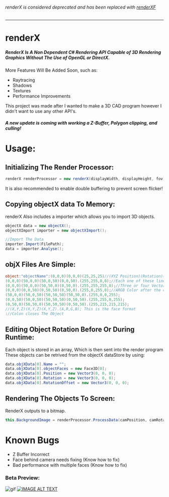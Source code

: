 ###### renderX is considered deprecated and has been replaced with [renderXF](https://github.com/theproadam/renderXF)
___

# renderX
##### RenderX Is A Non Dependent C# Rendering API Capable of 3D Rendering Graphics Without The Use of OpenGL or DirectX.

More Features Will Be Added Soon, such as: 
  - Raytracing
  - Shadows
  - Textures
  - Performance Improvements

This project was made after I wanted to make a 3D CAD program however I didn't want to use any other API's.

##### A new update is coming with working a Z-Buffer, Polygon clipping, and culling!


# Usage:

## Initializing The Render Processor:
```c#
renderX renderProcessor = new renderX(displayWidth, displayHeight, fov); 
```
  It is also recommended to enable double buffering to prevent screen flicker!
## Copying objectX data To Memory:
renderX Also includes a importer which allows you to import 3D objects.
```c#
objectX data = new objectX();
objectXImport importer = new objectXImport();

//Import The Data
importer.Import(FilePath);
data = importer.Analyse();
```
## objX Files Are Simple:
```c#
object:"objectName":(0,0,0)(0,0,0)(25,25,25)//(XYZ Position)(Rotation)(RotationPoint)
(0,0,0)(50,0,0)(50,0,50)(0,0,50).(255,255,0,0);//Each one of these lines represents a face
(0,0,0)(50,0,0)(50,50,0)(0,50,0).(255,255,255,0);//Three or four Vector3 Allowed
(0,0,0)(0,0,50)(0,50,50)(0,50,0).(255,0,255,0);//ARGB Color after the dot
(50,0,0)(50,0,50)(50,50,50)(50,50,0).(255,0,0,255);
(0,0,50)(50,0,50)(50,50,50)(0,50,50).(255,255,0,255);
(0,50,0)(50,50,0)(50,50,50)(0,50,50).(255,215,215,215);
//(X,Y,Z)(X,Y,Z)(X,Y,Z).(A,R,G,B); This is the face format
://Colon closes The Object
```
## Editing Object Rotation Before Or During Runtime:
Each object is stored in an array, Which is then sent into the render program
These objects can be retrived from the objectX dataStore by using:
```c#
data.objXData[0].Name = "";
data.objXData[0].objectFaces = new Face3D[0];
data.objXData[0].Position = new Vector3(0, 0, 0);
data.objXData[0].Rotation = new Vector3(0, 0, 0);
data.objXData[0].RotationOffset = new Vector3(0, 0, 0);
```
## Rendering The Objects To Screen:
RenderX outputs to a bitmap.
```c#
this.BackgroundImage = renderProcessor.ProcessData(camPosition, camRotation, data, lightPosition);
```

# Known Bugs
- Z Buffer Incorrect
- Face behind camera needs fixing (Know how to fix)
- Bad performance with multiple faces (Know how to fix)

### Beta Preview:
![gif](https://media.giphy.com/media/1lCEkck3zq7Mmgfkji/giphy.gif)
[![IMAGE ALT TEXT](http://img.youtube.com/vi/e62gkj7mKV8/0.jpg)](http://www.youtube.com/watch?v=e62gkj7mKV8 "Video Title")
